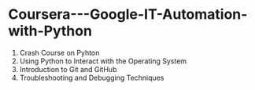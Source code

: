 # Coursera---Google-IT-Automation-with-Python

1. Crash Course on Pyhton
3. Using Python to Interact with the Operating System
4. Introduction to Git and GitHub
5. Troubleshooting and Debugging Techniques
